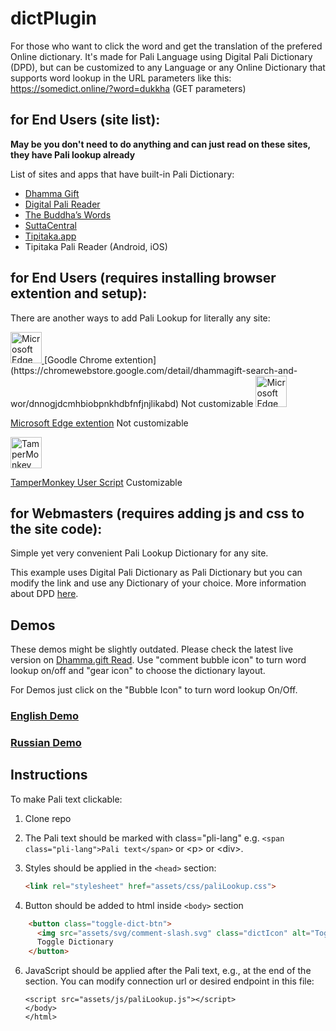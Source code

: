 # dictPlugin

For those who want to click the word and get the translation of the prefered Online dictionary. It's made for Pali Language using Digital Pali Dictionary (DPD), but can be customized to any Language or any Online Dictionary that supports word lookup in the URL parameters like this: https://somedict.online/?word=dukkha (GET parameters)

## for End Users (site list):
**May be you don't need to do anything and can just read on these sites, they have Pali lookup already**

List of sites and apps that have built-in Pali Dictionary:

- [Dhamma Gift](https://dhamma.gift/read.php) 
- [Digital Pali Reader](https://digiralpalireader.online/)  
- [The Buddha’s Words](https://thebuddhaswords.net/)  
- [SuttaCentral](https://suttacentral.net/)  
- [Tipitaka.app](https://tipitaka.app)  
- Tipitaka Pali Reader (Android, iOS)

## for End Users (requires installing browser extention and setup):
There are another ways to add Pali Lookup for literally any site:


<a href="https://chromewebstore.google.com/detail/dhammagift-search-and-wor/dnnogjdcmhbiobpnkhdbfnfjnjlikabd">
    <img src="https://github.com/user-attachments/assets/7a378ce4-cedf-4d98-adcf-a0a8e4a729fe" alt="Microsoft Edge extension" width="50">
</a> [Goodle Chrome extention](https://chromewebstore.google.com/detail/dhammagift-search-and-wor/dnnogjdcmhbiobpnkhdbfnfjnjlikabd) Not customizable

<a href="https://microsoftedge.microsoft.com/addons/detail/dhammagift-search-and-wo/aokegkhdaijkikbdocanadeghllhfmhj">
    <img src="https://github.com/user-attachments/assets/7a378ce4-cedf-4d98-adcf-a0a8e4a729fe" alt="Microsoft Edge extension" width="50">
</a> 

[Microsoft Edge extention](https://microsoftedge.microsoft.com/addons/detail/dhammagift-search-and-wo/aokegkhdaijkikbdocanadeghllhfmhj) Not customizable

<a href="https://github.com/o28o/dictPlugin/blob/main/ExtentionMethod.md">
    <img src="https://github.com/user-attachments/assets/e20515b1-0061-4af7-8689-95a818ff1932" alt="TamperMonkey Script" width="50">
</a> 

[TamperMonkey User Script](https://github.com/o28o/dictPlugin/blob/main/ExtentionMethod.md) Customizable

## for Webmasters (requires adding js and css to the site code): 
Simple yet very convenient Pali Lookup Dictionary for any site.

This example uses Digital Pali Dictionary as Pali Dictionary but you can modify the link and use any Dictionary of your choice. 
More information about DPD [here](https://github.com/digitalpalidictionary/dpd-db). 

## Demos
These demos might be slightly outdated. 
Please check the latest live version on [Dhamma.gift Read](https://dhamma.gift/sc/?q=sn56.11). Use "comment bubble icon" to turn word lookup on/off and "gear icon" to choose the dictionary layout.

For Demos just click on the "Bubble Icon" to turn word lookup On/Off.

### [English Demo](https://o28o.github.io/plugin/index.html?s=pi$)

### [Russian Demo](https://o28o.github.io/plugin/demo-ru-ml.html?s=dukkh)

## Instructions

To make Pali text clickable:


1.  Clone repo 
2.  The Pali text should be marked with class="pli-lang" e.g. `<span class="pli-lang">Pali text</span>` or \<p\> or \<div\>.
   
3. Styles should be applied in the `<head>` section:
   ```html
   <link rel="stylesheet" href="assets/css/paliLookup.css">
   ```   
4. Button should be added to html inside `<body>` section
```html
    <button class="toggle-dict-btn">
      <img src="assets/svg/comment-slash.svg" class="dictIcon" alt="Toggle Dictionary">
      Toggle Dictionary
    </button>
```
6. JavaScript should be applied after the Pali text, e.g., at the end of the </body> section. You can modify connection url or desired endpoint in this file:
   ```
   <script src="assets/js/paliLookup.js"></script>
   </body>
   </html>
   ```
   

